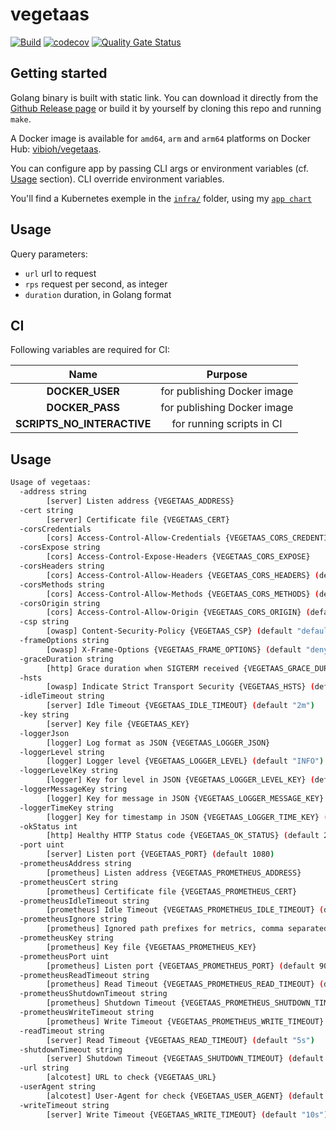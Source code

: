# vegetaas

[![Build](https://github.com/ViBiOh/vegetaas/workflows/Build/badge.svg)](https://github.com/ViBiOh/vegetaas/actions)
[![codecov](https://codecov.io/gh/ViBiOh/vegetaas/branch/main/graph/badge.svg)](https://codecov.io/gh/ViBiOh/vegetaas)
[![Quality Gate Status](https://sonarcloud.io/api/project_badges/measure?project=ViBiOh_vegetaas&metric=alert_status)](https://sonarcloud.io/dashboard?id=ViBiOh_vegetaas)

## Getting started

Golang binary is built with static link. You can download it directly from the [Github Release page](https://github.com/ViBiOh/vegetaas/releases) or build it by yourself by cloning this repo and running `make`.

A Docker image is available for `amd64`, `arm` and `arm64` platforms on Docker Hub: [vibioh/vegetaas](https://hub.docker.com/r/vibioh/vegetaas/tags).

You can configure app by passing CLI args or environment variables (cf. [Usage](#usage) section). CLI override environment variables.

You'll find a Kubernetes exemple in the [`infra/`](infra/) folder, using my [`app chart`](https://github.com/ViBiOh/charts/tree/main/app)

## Usage

Query parameters:

- `url` url to request
- `rps` request per second, as integer
- `duration` duration, in Golang format

## CI

Following variables are required for CI:

|            Name            |           Purpose           |
| :------------------------: | :-------------------------: |
|      **DOCKER_USER**       | for publishing Docker image |
|      **DOCKER_PASS**       | for publishing Docker image |
| **SCRIPTS_NO_INTERACTIVE** |  for running scripts in CI  |

## Usage

```bash
Usage of vegetaas:
  -address string
        [server] Listen address {VEGETAAS_ADDRESS}
  -cert string
        [server] Certificate file {VEGETAAS_CERT}
  -corsCredentials
        [cors] Access-Control-Allow-Credentials {VEGETAAS_CORS_CREDENTIALS}
  -corsExpose string
        [cors] Access-Control-Expose-Headers {VEGETAAS_CORS_EXPOSE}
  -corsHeaders string
        [cors] Access-Control-Allow-Headers {VEGETAAS_CORS_HEADERS} (default "Content-Type")
  -corsMethods string
        [cors] Access-Control-Allow-Methods {VEGETAAS_CORS_METHODS} (default "GET")
  -corsOrigin string
        [cors] Access-Control-Allow-Origin {VEGETAAS_CORS_ORIGIN} (default "*")
  -csp string
        [owasp] Content-Security-Policy {VEGETAAS_CSP} (default "default-src 'self'; base-uri 'self'")
  -frameOptions string
        [owasp] X-Frame-Options {VEGETAAS_FRAME_OPTIONS} (default "deny")
  -graceDuration string
        [http] Grace duration when SIGTERM received {VEGETAAS_GRACE_DURATION} (default "30s")
  -hsts
        [owasp] Indicate Strict Transport Security {VEGETAAS_HSTS} (default true)
  -idleTimeout string
        [server] Idle Timeout {VEGETAAS_IDLE_TIMEOUT} (default "2m")
  -key string
        [server] Key file {VEGETAAS_KEY}
  -loggerJson
        [logger] Log format as JSON {VEGETAAS_LOGGER_JSON}
  -loggerLevel string
        [logger] Logger level {VEGETAAS_LOGGER_LEVEL} (default "INFO")
  -loggerLevelKey string
        [logger] Key for level in JSON {VEGETAAS_LOGGER_LEVEL_KEY} (default "level")
  -loggerMessageKey string
        [logger] Key for message in JSON {VEGETAAS_LOGGER_MESSAGE_KEY} (default "message")
  -loggerTimeKey string
        [logger] Key for timestamp in JSON {VEGETAAS_LOGGER_TIME_KEY} (default "time")
  -okStatus int
        [http] Healthy HTTP Status code {VEGETAAS_OK_STATUS} (default 204)
  -port uint
        [server] Listen port {VEGETAAS_PORT} (default 1080)
  -prometheusAddress string
        [prometheus] Listen address {VEGETAAS_PROMETHEUS_ADDRESS}
  -prometheusCert string
        [prometheus] Certificate file {VEGETAAS_PROMETHEUS_CERT}
  -prometheusIdleTimeout string
        [prometheus] Idle Timeout {VEGETAAS_PROMETHEUS_IDLE_TIMEOUT} (default "10s")
  -prometheusIgnore string
        [prometheus] Ignored path prefixes for metrics, comma separated {VEGETAAS_PROMETHEUS_IGNORE}
  -prometheusKey string
        [prometheus] Key file {VEGETAAS_PROMETHEUS_KEY}
  -prometheusPort uint
        [prometheus] Listen port {VEGETAAS_PROMETHEUS_PORT} (default 9090)
  -prometheusReadTimeout string
        [prometheus] Read Timeout {VEGETAAS_PROMETHEUS_READ_TIMEOUT} (default "5s")
  -prometheusShutdownTimeout string
        [prometheus] Shutdown Timeout {VEGETAAS_PROMETHEUS_SHUTDOWN_TIMEOUT} (default "5s")
  -prometheusWriteTimeout string
        [prometheus] Write Timeout {VEGETAAS_PROMETHEUS_WRITE_TIMEOUT} (default "10s")
  -readTimeout string
        [server] Read Timeout {VEGETAAS_READ_TIMEOUT} (default "5s")
  -shutdownTimeout string
        [server] Shutdown Timeout {VEGETAAS_SHUTDOWN_TIMEOUT} (default "10s")
  -url string
        [alcotest] URL to check {VEGETAAS_URL}
  -userAgent string
        [alcotest] User-Agent for check {VEGETAAS_USER_AGENT} (default "Alcotest")
  -writeTimeout string
        [server] Write Timeout {VEGETAAS_WRITE_TIMEOUT} (default "10s")
```

